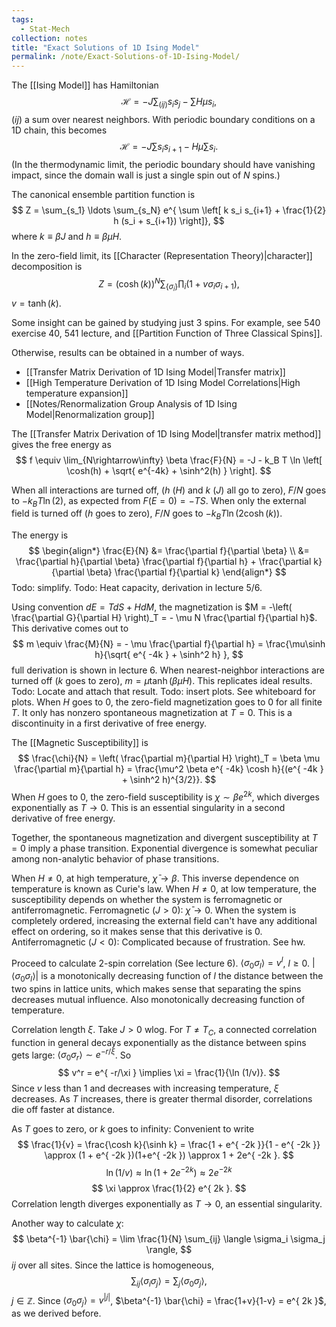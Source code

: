 ```yaml
---
tags:
  - Stat-Mech
collection: notes
title: "Exact Solutions of 1D Ising Model"
permalink: /note/Exact-Solutions-of-1D-Ising-Model/
---
```

The [[Ising Model]] has Hamiltonian
$$
\mathcal{H} = - J \sum_{(ij)} s_i s_j - \sum H \mu s_i,
$$
$(ij)$ a sum over nearest neighbors. With periodic boundary conditions on a 1D chain, this becomes 
$$
\mathcal{H} = -J \sum s_i s_{i+1} - H \mu \sum s_i.
$$
(In the thermodynamic limit, the periodic boundary should have vanishing impact, since the domain wall is just a single spin out of $N$ spins.)

The canonical ensemble partition function is 
$$
Z = \sum_{s_1} \ldots \sum_{s_N} e^{ \sum \left[  k s_i s_{i+1} + \frac{1}{2} h (s_i + s_{i+1}) \right]},
$$
where $k \equiv \beta J$ and $h \equiv \beta \mu H$.

In the zero-field limit, its [[Character (Representation Theory)|character]] decomposition is
$$
Z = (\cosh(k))^N \sum_{\{\sigma_i\}} \prod_i (1 + v\sigma_i \sigma_{i+1}),
$$
$v = \tanh(k)$.

Some insight can be gained by studying just 3 spins. For example, see 540 exercise 40, 541 lecture, and [[Partition Function of Three Classical Spins]].

Otherwise, results can be obtained in a number of ways.
- [[Transfer Matrix Derivation of 1D Ising Model|Transfer matrix]]
- [[High Temperature Derivation of 1D Ising Model Correlations|High temperature expansion]]
- [[Notes/Renormalization Group Analysis of 1D Ising Model|Renormalization group]]

The [[Transfer Matrix Derivation of 1D Ising Model|transfer matrix method]] gives the free energy as
$$
f \equiv \lim_{N\rightarrow\infty} \beta \frac{F}{N} = -J - k_B T \ln \left[  \cosh(h) + \sqrt{ e^{-4k} + \sinh^2(h) } \right].
$$

When all interactions are turned off, ($h$ ($H$) and $k$ ($J$) all go to zero), $F/N$ goes to $-k_B T \ln(2)$, as expected from $F(E=0) = -TS$. When only the external field is turned off ($h$ goes to zero), $F/N$ goes to $-k_BT \ln (2 \cosh(k))$.

The energy is 
$$
\begin{align*}
\frac{E}{N} &= \frac{\partial f}{\partial \beta} \\
&= 
\frac{\partial h}{\partial \beta} \frac{\partial
f}{\partial h} + \frac{\partial k}{\partial \beta}
\frac{\partial f}{\partial k} 
\end{align*}
$$
Todo: simplify.
Todo: Heat capacity, derivation in lecture 5/6.

Using convention $dE = TdS + HdM$, the magnetization is $M = -\left( \frac{\partial G}{\partial H} \right)_T = - \mu N \frac{\partial f}{\partial h}$. This derivative comes out to 
$$
m \equiv \frac{M}{N} = - \mu \frac{\partial f}{\partial h} =  \frac{\mu\sinh h}{\sqrt{ e^{ -4k } + \sinh^2 h} },
$$
full derivation is shown in lecture 6. 
When nearest-neighbor interactions are turned off ($k$ goes to zero), $m = \mu \tanh(\beta \mu H)$. This replicates ideal results. Todo: Locate and attach that result. Todo: insert plots. See whiteboard for plots.
When $H$ goes to 0, the zero-field magnetization goes to 0 for all finite $T$. It only has nonzero spontaneous magnetization at $T=0$. This is a discontinuity in a first derivative of free energy.

The [[Magnetic Susceptibility]] is 
$$
\frac{\chi}{N} = \left( \frac{\partial m}{\partial H} \right)_T = \beta \mu \frac{\partial m}{\partial h} = \frac{\mu^2 \beta e^{ -4k} \cosh h}{(e^{ -4k } + \sinh^2 h)^{3/2}}.
$$
When $H$ goes to 0, the zero-field susceptibility is $\chi \sim \beta e^{ 2k }$, which diverges exponentially as $T \rightarrow 0$. This is an essential singularity in a second derivative of free energy.

Together, the spontaneous magnetization and divergent susceptibility at $T=0$ imply a phase transition. Exponential divergence is somewhat peculiar among non-analytic behavior of phase transitions.

When $H \neq 0$, at high temperature, $\bar{\chi} \rightarrow \beta$. This inverse dependence on temperature is known as Curie's law.
When $H \neq 0$, at low temperature, the susceptibility depends on whether the system is ferromagnetic or antiferromagnetic.
Ferromagnetic ($J > 0$): $\bar{\chi} \rightarrow 0$. When the system is completely ordered, increasing the external field can't have any additional effect on ordering, so it makes sense that this derivative is 0.
Antiferromagnetic ($J<0$): Complicated because of frustration. See hw.


Proceed to calculate 2-spin correlation (See lecture 6). $\langle \sigma_0 \sigma_l \rangle = v^l$, $l \geq 0$. $|\langle \sigma_0 \sigma_l \rangle|$ is a monotonically decreasing function of $l$ the distance between the two spins in lattice units, which makes sense that separating the spins decreases mutual influence. Also monotonically decreasing function of temperature.

Correlation length $\xi$. Take $J > 0$ wlog. For $T \neq T_C$, a connected correlation function in general decays exponentially as the distance between spins gets large: $\langle \sigma_0 \sigma_r \rangle \sim e^{ -r/\xi }$. So
$$
v^r = e^{ -r/\xi } \implies \xi = \frac{1}{\ln (1/v)}.
$$
Since $v$ less than 1 and decreases with increasing temperature, $\xi$ decreases. As $T$ increases, there is greater thermal disorder, correlations die off faster at distance. 

As $T$ goes to zero, or $k$ goes to infinity:
Convenient to write 
$$
\frac{1}{v} = \frac{\cosh k}{\sinh k} = \frac{1 + e^{ -2k }}{1 - e^{ -2k }} \approx (1 + e^{ -2k })(1+e^{ -2k }) \approx 1 + 2e^{ -2k }.
$$
$$
\ln(1/v) \approx \ln (1 + 2e^{ -2k }) \approx 2e^{ -2k }
$$
$$
\xi \approx \frac{1}{2} e^{ 2k }.
$$
Correlation length diverges exponentially as $T\rightarrow 0$, an essential singularity.

Another way to calculate $\chi$:
$$
\beta^{-1} \bar{\chi} = \lim \frac{1}{N} \sum_{ij} \langle \sigma_i \sigma_j \rangle,
$$
$ij$ over all sites. Since the lattice is homogeneous, 
$$
\sum_{ij} \langle \sigma_i \sigma_j \rangle = \sum_j \langle \sigma_0 \sigma_j \rangle,
$$
$j \in \mathbb{Z}$.
Since $\langle \sigma_0 \sigma_{j} \rangle = v^{|j|}$, $\beta^{-1} \bar{\chi} = \frac{1+v}{1-v} = e^{ 2k }$, as we derived before. 









